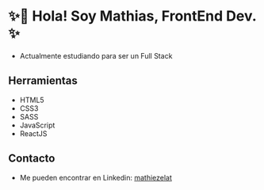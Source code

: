 
# ✨👋 Hola! Soy Mathias, FrontEnd Dev. ✨

* Actualmente estudiando para ser un Full Stack 

## Herramientas 

* HTML5
* CSS3
* SASS
* JavaScript
* ReactJS

  

## Contacto
- Me pueden encontrar en Linkedin: [mathiezelat](https://www.linkedin.com/in/math%C3%ADas-ezequiel-latr%C3%B3nico/)

  
